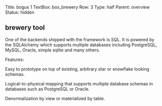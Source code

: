 Title: bogus 1
TextBox: box_brewery
Row: 3
Type: half
Parent: overview
Status: hidden

## brewery tool ##

One of the backends shipped with the 
framework is SQL. It is powered by the 
SQLAlchemy which supports multiple 
databases including PostgreSQL, MySQL, 
Oracle, simple sqlite and many others.

Features:

Easy to prototype on top of existing, arbitrary 
star or snowflake looking schemas.

Logical-to-physical mapping that supports 
multiple database schemas in databases 
such as PostgreSQL or Oracle.

Denormalization by view or materialized by 
table.